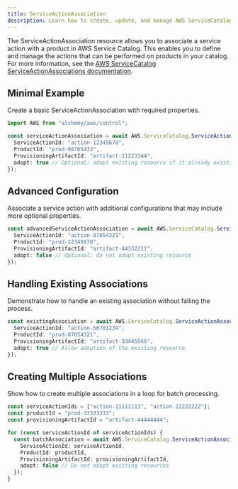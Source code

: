 ```yaml
---
title: ServiceActionAssociation
description: Learn how to create, update, and manage AWS ServiceCatalog ServiceActionAssociations using Alchemy Cloud Control.
---
```



The ServiceActionAssociation resource allows you to associate a service action with a product in AWS Service Catalog. This enables you to define and manage the actions that can be performed on products in your catalog. For more information, see the [AWS ServiceCatalog ServiceActionAssociations documentation](https://docs.aws.amazon.com/servicecatalog/latest/userguide/).

## Minimal Example

Create a basic ServiceActionAssociation with required properties.

```ts
import AWS from "alchemy/aws/control";

const serviceActionAssociation = await AWS.ServiceCatalog.ServiceActionAssociation("basicAssociation", {
  ServiceActionId: "action-12345678",
  ProductId: "prod-98765432",
  ProvisioningArtifactId: "artifact-11223344",
  adopt: true // Optional: adopt existing resource if it already exists
});
```

## Advanced Configuration

Associate a service action with additional configurations that may include more optional properties.

```ts
const advancedServiceActionAssociation = await AWS.ServiceCatalog.ServiceActionAssociation("advancedAssociation", {
  ServiceActionId: "action-87654321",
  ProductId: "prod-12345678",
  ProvisioningArtifactId: "artifact-44332211",
  adopt: false // Optional: do not adopt existing resource
});
```

## Handling Existing Associations

Demonstrate how to handle an existing association without failing the process.

```ts
const existingAssociation = await AWS.ServiceCatalog.ServiceActionAssociation("existingAssociation", {
  ServiceActionId: "action-56781234",
  ProductId: "prod-87654321",
  ProvisioningArtifactId: "artifact-33445566",
  adopt: true // Allow adoption of the existing resource
});
```

## Creating Multiple Associations

Show how to create multiple associations in a loop for batch processing.

```ts
const serviceActionIds = ["action-11111111", "action-22222222"];
const productId = "prod-33333333";
const provisioningArtifactId = "artifact-44444444";

for (const serviceActionId of serviceActionIds) {
  const batchAssociation = await AWS.ServiceCatalog.ServiceActionAssociation(`batchAssociation-${serviceActionId}`, {
    ServiceActionId: serviceActionId,
    ProductId: productId,
    ProvisioningArtifactId: provisioningArtifactId,
    adopt: false // Do not adopt existing resources
  });
}
```
